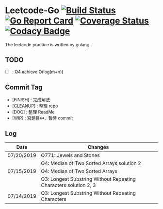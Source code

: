 # Leetcode-Go [![Build Status](https://travis-ci.org/YangChinFu/leetcode-go.svg?branch=master)](https://travis-ci.org/YangChinFu/leetcode-go) [![Go Report Card](https://goreportcard.com/badge/github.com/YangChinFu/leetcode-go)](https://goreportcard.com/report/github.com/YangChinFu/leetcode-go) [![Coverage Status](https://coveralls.io/repos/github/YangChinFu/leetcode-go/badge.svg)](https://coveralls.io/github/YangChinFu/leetcode-go) [![Codacy Badge](https://api.codacy.com/project/badge/Grade/942a7dc2122841a391708964badbc969)](https://www.codacy.com/app/YangChinFu/leetcode-go?utm_source=github.com&utm_medium=referral&utm_content=YangChinFu/leetcode-go&utm_campaign=Badge_Grade)

The leetcode practice is written by golang.

## TODO

- [ ] : Q4 achieve O(log(m+n))

## Commit Tag

- [FINISH] : 完成解法
- [CLEANUP] : 整理 repo
- [DOC] : 整理 ReadMe
- [WIP] : 寫題目中，暫時 commit

## Log

|   Date   | Changes |
|----------|----------------------------|
|07/20/2019| Q771: Jewels and Stones|
|          | Q4: Median of Two Sorted Arrays solution 2|
|07/15/2019| Q4: Median of Two Sorted Arrays|
|          | Q3: Longest Substring Without Repeating Characters solution 2, 3|
|07/14/2019| Q3: Longest Substring Without Repeating Characters|
